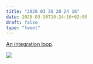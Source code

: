 ```yaml
---
title: "2020 03 30 20 24 16"
date: 2020-03-30T20:24:16+02:00
draft: false
type: "tweet"
---
```

[An integration loop](https://www.robinsloan.com/notes/integration-loop/).

![](/img/2020-03-30-20-24-15.png)
